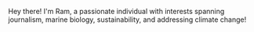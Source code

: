 Hey there! I'm Ram, a passionate individual with interests spanning journalism, marine biology, sustainability, and addressing climate change!
